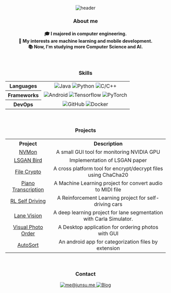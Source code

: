 <div align="center">

  ![header](https://capsule-render.vercel.app/api?type=waving&color=auto&height=170&section=header&text=kuper0201's%20Github&fontSize=40&animation=fadeIn&fontAlignY=35)

  <h3>About me</h3>
  <h4>🎓 I majored in computer engineering.</br>🤔 My interests are machine learning and mobile development.</br>📚 Now, I'm studying more Computer Science and AI.</h4>
  </br>
  
  <h3>Skills</h3>
  <table>
    <tr align="center">
      <th>Languages</th>
      <td>
        <img alt="Java" src="https://img.shields.io/badge/Java-E89844?style=for-the-badge&logo=openjdk&logoColor=white"/>
        <img alt="Python" src="https://img.shields.io/badge/Python-3776AB?style=for-the-badge&logo=Python&logoColor=white"/>
        <img alt="C/C++" src="https://img.shields.io/badge/C/C++-00599C?style=for-the-badge&logo=cplusplus&logoColor=white"/>
      </td>
    </tr>
    <tr align="center">
      <th>Frameworks</th>
      <td>
        <img alt="Android" src="https://img.shields.io/badge/Android-34A853?style=for-the-badge&logo=Android&logoColor=white"/>
        <img alt="Tensorflow" src="https://img.shields.io/badge/Tensorflow-FF6F00?style=for-the-badge&logo=Tensorflow&logoColor=white"/>
        <img alt="PyTorch" src="https://img.shields.io/badge/PyTorch-EE4C2C?style=for-the-badge&logo=PyTorch&logoColor=white"/>
      </td>
    </tr>
    <tr align="center">
      <th>DevOps</th>
      <td>
        <img alt="GitHub" src="https://img.shields.io/badge/GitHub-181717?style=for-the-badge&logo=GitHub&logoColor=white"/>
        <img alt="Docker" src="https://img.shields.io/badge/Docker-2496ED?style=for-the-badge&logo=Docker&logoColor=white"/>
      </td>
    </tr>
  </table>
  </br>

  <h3>Projects</h3>
  <table>
    <tr align="center">
      <th>Project</th>
      <th>Description</th>
    </tr>
    <tr align="center">
      <td><a href="https://github.com/kuper0201/NVMon">NVMon</a></td>
      <td>A small GUI tool for monitoring NVIDIA GPU</td>
    </tr>
    <tr align="center">
      <td><a href="https://github.com/kuper0201/LSGAN_Bird">LSGAN Bird</a></td>
      <td>Implementation of LSGAN paper</td>
    </tr>
    <tr align="center">
      <td><a href="https://github.com/kuper0201/FileCrypto_Flutter">File Crypto</a></td>
      <td>A cross platform tool for encrypt/decrypt files using ChaCha20</td>
    </tr>
    <tr align="center">
      <td><a href="https://github.com/kuper0201/Piano_Transcription">Piano Transcription</a></td>
      <td>A Machine Learning project for convert audio to MIDI file</td>
    </tr>
    <tr align="center">
      <td><a href="https://github.com/kuper0201/RL_Self_Driving">RL Self Driving</a></td>
      <td>A Reinforcement Learning project for self-driving cars</td>
    </tr>
    <tr align="center">
      <td><a href="https://github.com/kuper0201/LaneVision">Lane Vision</a></td>
      <td>A deep learning project for lane segmentation with Carla Simulator. </td>
    </tr>
    <tr align="center">
      <td><a href="https://github.com/kuper0201/VisualPhotoOrder_Flutter">Visual Photo Order</a></td>
      <td>A Desktop application for ordering photos with GUI</td>
    </tr>
    <tr align="center">
      <td><a href="https://github.com/kuper0201/AutoSort_Android">AutoSort</a></td>
      <td>An android app for categorization files by extension</td>
    </tr>
  </table>
  </br>

  <h3>Contact</h3>
  <a href="mailto:﻿me@junsu.me">
    <img alt="me@junsu.me" src="https://img.shields.io/badge/Mail-0A84FF?style=for-the-badge&logo=thunderbird&logoColor=white"/>
  </a>
  <a href="https://junsu.me">
    <img alt="Blog" src="https://img.shields.io/badge/Blog-663399?style=for-the-badge&logo=gatsby&logoColor=white"/>
  </a>
</div>
